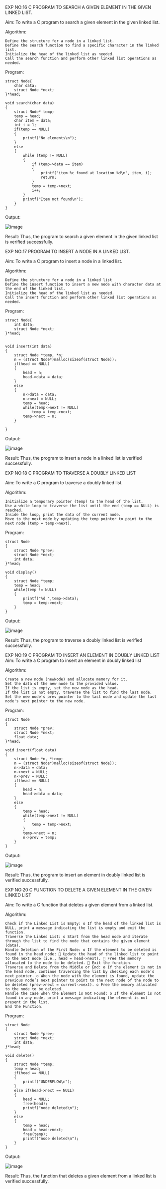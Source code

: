 EXP NO:16 C PROGRAM TO SEARCH A GIVEN ELEMENT IN THE GIVEN LINKED LIST.

Aim: To write a C program to search a given element in the given linked list.

Algorithm:
```
Define the structure for a node in a linked list.
Define the search function to find a specific character in the linked list.
Initialize the head of the linked list as needed.
Call the search function and perform other linked list operations as needed.
```
Program:

```
struct Node{
    char data; 
    struct Node *next;
}*head;

void search(char data)
{
    struct Node* temp;
    temp = head;
    char item = data;
    int i = 1;
    if(temp == NULL)
    {
        printf("No elements\n");
    }
    else
    {
        while (temp != NULL) 
        {
            if (temp->data == item) 
            {
                printf("item %c found at location %d\n", item, i);
                return;
            }
            temp = temp->next;
            i++;    
        }
        printf("Item not found\n");
    }
}
```

Output:

![image](https://github.com/user-attachments/assets/71439328-c370-46b8-9572-00f2cd3cad82)


Result: Thus, the program to search a given element in the given linked list is verified successfully.

EXP NO:17 PROGRAM TO INSERT A NODE IN A LINKED LIST. 

Aim: To write a C program to insert a node in a linked list.

Algorithm:
```
Define the structure for a node in a linked list
Define the insert function to insert a new node with character data at the end of the linked list.
Initialize the head of the linked list as needed.
Call the insert function and perform other linked list operations as needed.
```
Program:
```
struct Node{
    int data; 
    struct Node *next;
}*head;


void insert(int data)
{
    struct Node *temp, *n;
    n = (struct Node*)malloc(sizeof(struct Node));
    if(head == NULL)
    {
        head = n;
        head->data = data;
    }
    else
    {
        n->data = data;
        n->next = NULL;
        temp = head;
        while(temp->next != NULL)
            temp = temp->next;
        temp->next = n;
    }
    
}
```
Output:

![image](https://github.com/user-attachments/assets/3a54f0d7-a16b-4c1b-bbe8-e6032a63e577)


Result: Thus, the program to insert a node in a linked list is verified successfully.

EXP NO:18 C PROGRAM TO TRAVERSE A DOUBLY LINKED LIST 

Aim: To write a C program to traverse a doubly linked list.

Algorithm:
```
Initialize a temporary pointer (temp) to the head of the list.
Use a while loop to traverse the list until the end (temp == NULL) is reached.
Inside the loop, print the data of the current node.
Move to the next node by updating the temp pointer to point to the next node (temp = temp->next).
```
Program:
```
struct Node
{
    struct Node *prev;
    struct Node *next;
    int data;
}*head;

void display()
{
    struct Node *temp;
    temp = head;
    while(temp != NULL)
    {
        printf("%d ",temp->data);
        temp = temp->next;
    }
}
```
Output:

![image](https://github.com/user-attachments/assets/76ac6d54-8a8d-4eea-8e17-73defe1538e0)


Result: Thus, the program to traverse a doubly linked list is verified successfully.

EXP NO:19 C PROGRAM TO INSERT AN ELEMENT IN DOUBLY LINKED LIST  
Aim: To write a C program to insert an element in doubly linked list

Algorithm:
```
Create a new node (newNode) and allocate memory for it.
Set the data of the new node to the provided value.
If the list is empty, set the new node as the head.
If the list is not empty, traverse the list to find the last node.
Set the new node's prev pointer to the last node and update the last node's next pointer to the new node.
```
Program:
```
struct Node
{
    struct Node *prev;
    struct Node *next;
    float data;
}*head;

void insert(float data)
{
    struct Node *n, *temp;
    n = (struct Node*)malloc(sizeof(struct Node));
    n->data = data;
    n->next = NULL;
    n->prev = NULL:
    if(head == NULL)
    {
        head = n;
        head->data = data;
    }
    else
    {
        temp = head;
        while(temp->next != NULL)
        {
            temp = temp->next;
        }
        temp->next = n;
        n->prev = temp;
    }
}
```

Output:

![image](https://github.com/user-attachments/assets/3162c368-facc-4dd6-b4fb-2bcd5a51efc4)


Result: Thus, the program to insert an element in doubly linked list is verified successfully.

EXP NO:20 C FUNCTION TO DELETE A GIVEN ELEMENT IN THE GIVEN LINKED LIST

Aim: To write a C function that deletes a given element from a linked list.

Algorithm:
```
Check if the Linked List is Empty: o If the head of the linked list is NULL, print a message indicating the list is empty and exit the function.
Traverse the Linked List: o Start from the head node and iterate through the list to find the node that contains the given element (data).
Handle Deletion of the First Node: o If the element to be deleted is found in the head node:  Update the head of the linked list to point to the next node (i.e., head = head->next).  Free the memory allocated to the node to be deleted.  Exit the function.
Traverse and Delete from the Middle or End: o If the element is not in the head node, continue traversing the list by checking each node’s next pointer. o When the node with the element is found, update the previous node’s next pointer to point to the next node of the node to be deleted (prev->next = current->next). o Free the memory allocated to the node to be deleted.
Handle the Case when the Element is Not Found: o If the element is not found in any node, print a message indicating the element is not present in the list.
End the Function.
```
Program:
```
struct Node
{
    struct Node *prev;
    struct Node *next;
    int data;
}*head;

void delete()
{
    struct Node *temp;
    temp = head;
    if(head == NULL)
    {
        printf("UNDERFLOW\n");
    }
    else if(head->next == NULL)
    {
        head = NULL;
        free(head);
        printf("node deleted\n");
    }
    else
    {
        temp = head;
        head = head->next;
        free(temp);
        printf("node deleted\n");
    }
}
```
Output:

![image](https://github.com/user-attachments/assets/e0685ef8-7fba-4b5d-ad5b-ed8f254656ea)


Result: Thus, the function that deletes a given element from a linked list is verified successfully.
